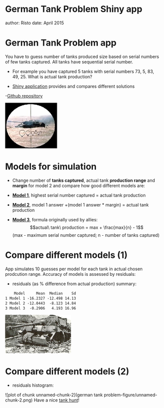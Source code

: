 
German Tank Problem Shiny app
========================================================
author: Risto
date: April 2015

German Tank Problem app
========================================================

You have to guess number of tanks produced size based on serial numbers of few tanks captured. All tanks have sequential serial number.

- For example you have captured 5 tanks with serial numbers 73, 5, 83, 49, 25. What is actual tank production?

- [Shiny application](https://ristohinno.shinyapps.io/GermanTankProblem/) provides and compares different solutions

-[Github repository](https://github.com/RRisto/GermanTankProblem)

![alt text](figures/tank.png)

Models for simulation
========================================================

- Change number of **tanks captured**, actual tank **production range** and **margin** for model 2 and compare how good different models are:

- **[Model 1](https://ristohinno.shinyapps.io/GermanTankProblem/)**, highest serial number captured = actual tank production

- **[Model 2](https://ristohinno.shinyapps.io/GermanTankProblem/)**, model 1 answer +(model 1 answer * margin) = actual tank production

- **[Model 3](https://ristohinno.shinyapps.io/GermanTankProblem/)**, formula originally used by allies: $$actual\ tank\ production = max + \frac{max}{n} - 1$$ (max - maximum serial number captured; n - number of tanks captured)

Compare different models (1)
========================================================

App simulates 10 guesses per model for each tank in actual chosen prodcution range. Accuracy of models is assessed by residuals:

 - residuals (as % difference from actual production) summary:


```
    Model     Mean  Median    Sd
1 Model 1 -16.2327 -12.498 14.13
2 Model 2 -12.0443  -8.123 14.84
3 Model 3  -0.2906   4.193 16.96
```

![alt text](figures/crushed2.png)

Compare different models (2)
========================================================

 - residuals histogram:
 
![plot of chunk unnamed-chunk-2](german tank problem-figure/unnamed-chunk-2.png) 
Have a nice [tank hunt](https://ristohinno.shinyapps.io/GermanTankProblem/)!
